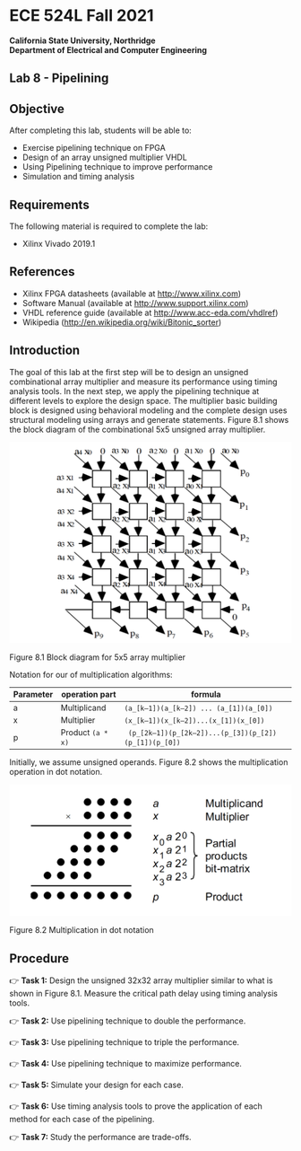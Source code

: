 # ECE 524L Fall 2021
**California State University, Northridge**  
**Department of Electrical and Computer Engineering**  

## Lab 8 - Pipelining

## Objective

After completing this lab, students will be able to:
- Exercise pipelining technique on FPGA
- Design of an array unsigned multiplier VHDL
- Using Pipelining technique to improve performance
- Simulation and timing analysis

## Requirements

The following material is required to complete the lab:
- Xilinx Vivado 2019.1

## References

- Xilinx FPGA datasheets (available at http://www.xilinx.com)
- Software Manual (available at http://www.support.xilinx.com)
- VHDL reference guide (available at http://www.acc-eda.com/vhdlref)
- Wikipedia (http://en.wikipedia.org/wiki/Bitonic_sorter)

## Introduction

The goal of this lab at the first step will be to design an unsigned combinational array multiplier and measure its performance using timing analysis tools. In the next step, we apply the pipelining technique at different levels to explore the design space. The multiplier basic building block is designed using behavioral modeling and the complete design uses structural modeling using arrays and generate statements. Figure 8.1 shows the block diagram of the combinational 5x5 unsigned array multiplier. 

![Block diagram for 5x5 array multiplier](./img/lab8_diagram_1.png)

Figure 8.1 Block diagram for 5x5 array multiplier

Notation for our of multiplication algorithms:

| Parameter | operation part | formula |
| -- | -- | -- |
| a | Multiplicand | `(a_[k–1])(a_[k–2]) ... (a_[1])(a_[0])` |
| x | Multiplier | `(x_[k–1])(x_[k–2])...(x_[1])(x_[0])` |
| p | Product `(a * x)` | ` (p_[2k–1])(p_[2k–2])...(p_[3])(p_[2])(p_[1])(p_[0])` |

Initially, we assume unsigned operands. Figure 8.2 shows the multiplication operation in dot notation.

![Multiplication in dot notation](./img/lab8_diagram_2.png)

Figure 8.2 Multiplication in dot notation

## Procedure

:point_right: **Task 1:** Design the unsigned 32x32 array multiplier similar to what is shown in Figure 8.1. Measure the critical path delay using timing analysis tools.  

:point_right: **Task 2:** Use pipelining technique to double the performance.  

:point_right: **Task 3:** Use pipelining technique to triple the performance.  

:point_right: **Task 4:** Use pipelining technique to maximize performance.  

:point_right: **Task 5:** Simulate your design for each case.  

:point_right: **Task 6:** Use timing analysis tools to prove the application of each method for each case of the pipelining.  

:point_right: **Task 7:** Study the performance are trade-offs.  
